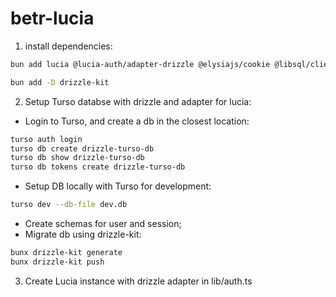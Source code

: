 # betr-lucia

1. install dependencies:

```bash
bun add lucia @lucia-auth/adapter-drizzle @elysiajs/cookie @libsql/client drizzle-orm

bun add -D drizzle-kit

```

2. Setup Turso databse with drizzle and adapter for lucia:

- Login to Turso, and create a db in the closest location:

```bash
turso auth login
turso db create drizzle-turso-db
turso db show drizzle-turso-db
turso db tokens create drizzle-turso-db
```

- Setup DB locally with Turso for development:

```bash
turso dev --db-file dev.db
```

- Create schemas for user and session;
- Migrate db using drizzle-kit:

```bash
bunx drizzle-kit generate
bunx drizzle-kit push
```

3. Create Lucia instance with drizzle adapter in lib/auth.ts
